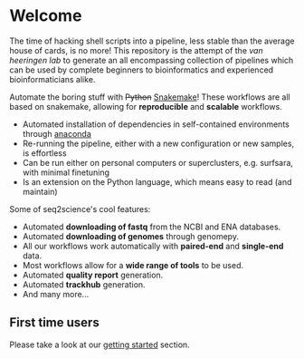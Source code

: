# Welcome
The time of hacking shell scripts into a pipeline, less stable than the average house of cards, is no more! This repository is the attempt of the *van heeringen lab* to generate an all encompassing collection of pipelines which can be used by complete beginners to bioinformatics and experienced bioinformaticians alike. 

Automate the boring stuff with ~~Python~~ [Snakemake](https://snakemake.readthedocs.io/en/stable/)! These workflows are all based on snakemake, allowing for **reproducible** and **scalable** workflows. 
* Automated installation of dependencies in self-contained environments through [anaconda](https://www.anaconda.com/)
* Re-running the pipeline, either with a new configuration or new samples, is effortless
* Can be run either on personal computers or superclusters, e.g. surfsara, with minimal finetuning
* Is an extension on the Python language, which means easy to read (and maintain)

Some of seq2science's cool features:
* Automated **downloading of fastq** from the NCBI and ENA databases.
* Automated **downloading of genomes** through genomepy.
* All our workflows work automatically with **paired-end** and **single-end** data.
* Most workflows allow for a **wide range of tools** to be used.
* Automated **quality report** generation.
* Automated **trackhub** generation.
* And many more...

## First time users
Please take a look at our [getting started](https://github.com/vanheeringen-lab/snakemake-workflows/wiki/1.-Getting-started) section.
